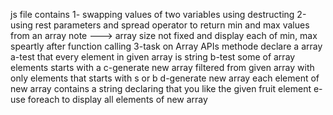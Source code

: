 js file contains 
1- swapping values of two variables using destructing
2-using rest parameters and spread operator to return min and max values from an array
note ---> array size not fixed and display each of min, max speartly after function calling
3-task on Array APIs methode
declare a array 
a-test that every element in given array is string
b-test some of array elements starts with a
c-generate new array filtered from given array with only elements that starts with s or b
d-generate new array each element of new array contains a string declaring that you like the given fruit element
e- use foreach to display all elements of new array
